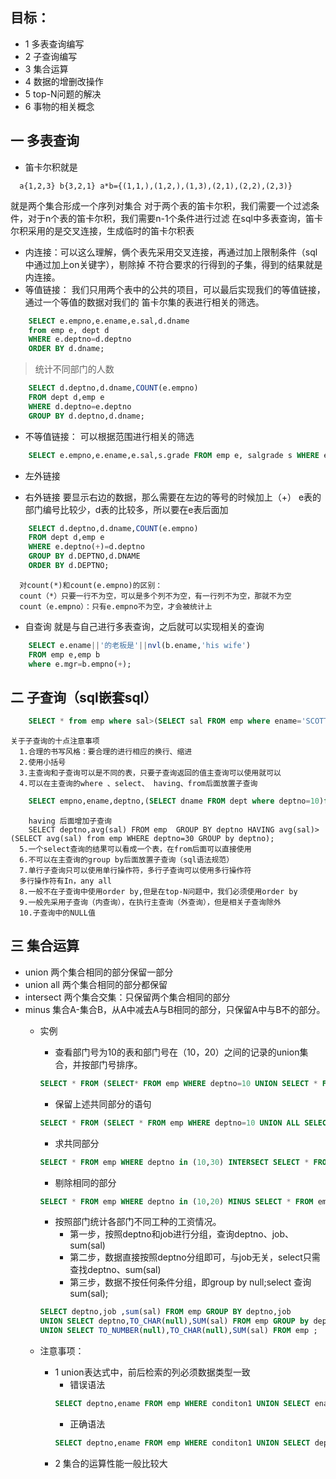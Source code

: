 
目标：
-----
+ 1 多表查询编写
+ 2 子查询编写
+ 3 集合运算
+ 4 数据的增删改操作
+ 5 top-N问题的解决
+ 6 事物的相关概念

## 一 多表查询
+ 笛卡尔积就是

```
  a{1,2,3} b{3,2,1} a*b={(1,1,),(1,2,),(1,3),(2,1),(2,2),(2,3)}
```

  就是两个集合形成一个序列对集合
  对于两个表的笛卡尔积，我们需要一个过滤条件，对于n个表的笛卡尔积，我们需要n-1个条件进行过滤
  在sql中多表查询，笛卡尔积采用的是交叉连接，生成临时的笛卡尔积表

+ 内连接：可以这么理解，俩个表先采用交叉连接，再通过加上限制条件（sql中通过加上on关键字），剔除掉
      不符合要求的行得到的子集，得到的结果就是内连接。
+ 等值链接： 我们只用两个表中的公共的项目，可以最后实现我们的等值链接，通过一个等值的数据对我们的
      笛卡尔集的表进行相关的筛选。
```sql
    SELECT e.empno,e.ename,e.sal,d.dname
    from emp e, dept d
    WHERE e.deptno=d.deptno
    ORDER BY d.dname;
```

>统计不同部门的人数

```sql
    SELECT d.deptno,d.dname,COUNT(e.empno)
    FROM dept d,emp e
    WHERE d.deptno=e.deptno
    GROUP BY d.deptno,d.dname;
```
+ 不等值链接：
      可以根据范围进行相关的筛选</br>
```sql
    SELECT e.empno,e.ename,e.sal,s.grade FROM emp e, salgrade s WHERE e.sal>=s.losal and e.sal<=s.hisal;
```
+ 左外链接

+ 右外链接
      要显示右边的数据，那么需要在左边的等号的时候加上（+）
      e表的部门编号比较少，d表的比较多，所以要在e表后面加
```sql
    SELECT d.deptno,d.dname,COUNT(e.empno)
    FROM dept d,emp e
    WHERE e.deptno(+)=d.deptno
    GROUP BY d.DEPTNO,d.DNAME
    ORDER BY d.DEPTNO;
```
      对count(*)和count(e.empno)的区别：
      count（*）只要一行不为空，可以是多个列不为空，有一行列不为空，那就不为空
      count（e.empno）：只有e.empno不为空，才会被统计上

+ 自查询
     就是与自己进行多表查询，之后就可以实现相关的查询
```sql
    SELECT e.ename||'的老板是'||nvl(b.ename,'his wife')
    FROM emp e,emp b
    where e.mgr=b.empno(+);
```

## 二 子查询（sql嵌套sql）
```sql
    SELECT * from emp where sal>(SELECT sal FROM emp where ename='SCOTT');
```

    关于子查询的十点注意事项
      1.合理的书写风格：要合理的进行相应的换行、缩进
      2.使用小括号
      3.主查询和子查询可以是不同的表，只要子查询返回的值主查询可以使用就可以
      4.可以在主查询的where 、select、 having、from后面放置子查询
```sql
    SELECT empno,ename,deptno,(SELECT dname FROM dept where deptno=10)from emp where deptno=10;
```
        having 后面增加子查询
        SELECT deptno,avg(sal) FROM emp  GROUP BY deptno HAVING avg(sal)>(SELECT avg(sal) from emp WHERE deptno=30 GROUP by deptno);
      5.一个select查询的结果可以看成一个表，在from后面可以直接使用
      6.不可以在主查询的group by后面放置子查询（sql语法规范）
      7.单行子查询只可以使用单行操作符，多行子查询可以使用多行操作符
      多行操作符有In，any all
      8.一般不在子查询中使用order by,但是在top-N问题中，我们必须使用order by
      9.一般先采用子查询（内查询），在执行主查询（外查询），但是相关子查询除外
      10.子查询中的NULL值
## 三 集合运算
+ union 两个集合相同的部分保留一部分
+ union all 两个集合相同的部分都保留
+ intersect 两个集合交集：只保留两个集合相同的部分
+ minus 集合A-集合B，从A中减去A与B相同的部分，只保留A中与B不的部分。
  + 实例</br>
    + 查看部门号为10的表和部门号在（10，20）之间的记录的union集合，并按部门号排序。
    ```sql
    SELECT * FROM (SELECT* FROM emp WHERE deptno=10 UNION SELECT * FROM emp WHERE deptno in (10,20)) ORDER BY deptno ;
    ```
    + 保留上述共同部分的语句
    ```sql
    SELECT * FROM (SELECT * FROM emp WHERE deptno=10 UNION ALL SELECT * FROM emp WHERE deptno in (10,20)) ORDER BY deptno;
    ```
    + 求共同部分
    ```sql
    SELECT * FROM emp WHERE deptno in (10,30) INTERSECT SELECT * FROM emp WHERE deptno in (10,20);
    ```
    + 剔除相同的部分
    ```sql
    SELECT * FROM emp WHERE deptno in (10,20) MINUS SELECT * FROM emp WHERE deptno in (10,30);
    ```
    + 按照部门统计各部门不同工种的工资情况。
      + 第一步，按照deptno和job进行分组，查询deptno、job、sum(sal)
      + 第二步，数据直接按照deptno分组即可，与job无关，select只需查找deptno、sum(sal)
      + 第三步，数据不按任何条件分组，即group by null;select 查询sum(sal);
    ```sql
    SELECT deptno,job ,sum(sal) FROM emp GROUP BY deptno,job
    UNION SELECT deptno,TO_CHAR(null),SUM(sal) FROM emp GROUP by deptno
    UNION SELECT TO_NUMBER(null),TO_CHAR(null),SUM(sal) FROM emp ;
    ```

  + 注意事项：
    + 1 union表达式中，前后检索的列必须数据类型一致
      + 错误语法
      ```sql
      SELECT deptno,ename FROM emp WHERE conditon1 UNION SELECT ename ,deptno FROM emp WHERE conditon2
      ```
      + 正确语法
      ```sql
      SELECT deptno,ename FROM emp WHERE conditon1 UNION SELECT deptno,ename FROM emp WHERE conditon2
      ```
    + 2 集合的运算性能一般比较大
